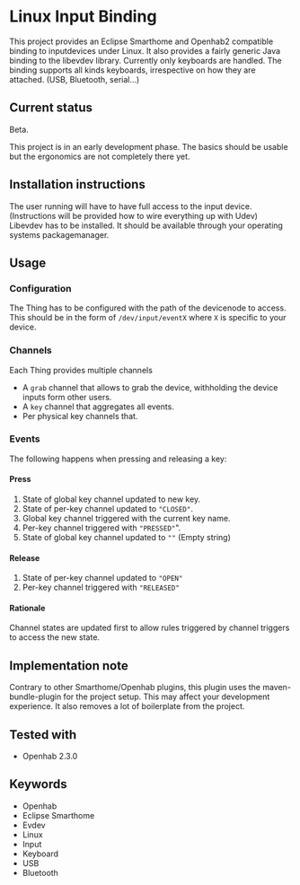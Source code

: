 # Linux Input Binding

This project provides an Eclipse Smarthome and Openhab2 compatible binding to
inputdevices under Linux.
It also provides a fairly generic Java binding to the libevdev library.
Currently only keyboards are handled.
The binding supports all kinds keyboards, irrespective on how they are
attached. (USB, Bluetooth, serial...)

## Current status

Beta.

This project is in an early development phase.
The basics should be usable but the ergonomics are not completely there yet.

## Installation instructions

The user running will have to have full access to the input device.
(Instructions will be provided how to wire everything up with Udev)
Libevdev has to be installed. It should be available through your
operating systems packagemanager.

## Usage

### Configuration

The Thing has to be configured with the path of the devicenode to access.
This should be in the form of `/dev/input/eventX` where `X` is specific to your device.

### Channels

Each Thing provides multiple channels

* A `grab` channel that allows to grab the device, withholding the device inputs form other users.
* A `key` channel that aggregates all events.
* Per physical key channels that.

### Events

The following happens when pressing and releasing a key:

#### Press

1) State of global key channel updated to new key.
2) State of per-key channel updated to `"CLOSED"`.
3) Global key channel triggered with the current key name.
4) Per-key channel triggered with `"PRESSED"`".
5) State of global key channel updated to `""` (Empty string)

#### Release

1) State of per-key channel updated to `"OPEN"`
2) Per-key channel triggered with `"RELEASED"`

#### Rationale

Channel states are updated first to allow rules triggered by channel triggers to access the new state.

## Implementation note

Contrary to other Smarthome/Openhab plugins, this plugin uses the maven-bundle-plugin for the project setup.
This may affect your development experience.
It also removes a lot of boilerplate from the project.

## Tested with

* Openhab 2.3.0

## Keywords

* Openhab
* Eclipse Smarthome
* Evdev
* Linux
* Input
* Keyboard
* USB
* Bluetooth
